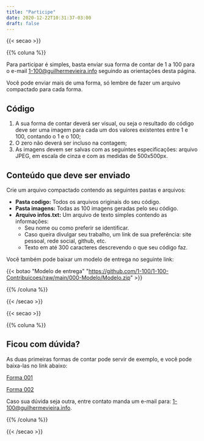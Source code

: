 ```yaml
---
title: "Participe"
date: 2020-12-22T10:31:37-03:00
draft: false
---
```


{{< secao >}}

{{% coluna %}}

Para participar é simples, basta enviar sua forma de contar de 1 a 100 para o e-mail 1-100@guilhermevieira.info seguindo as orientações desta página.

Você pode enviar mais de uma forma, só lembre de fazer um arquivo compactado para cada forma.

## Código

1. A sua forma de contar deverá ser visual, ou seja o resultado do código deve ser uma imagem para cada um dos valores existentes entre 1 e 100, contando o 1 e o 100;
2. O zero não deverá ser incluso na contagem;
3. As imagens devem ser salvas com as seguintes especificações: arquivo JPEG, em escala de cinza e com as medidas de 500x500px.

## Conteúdo que deve ser enviado

Crie um arquivo compactado contendo as seguintes pastas e arquivos:

- **Pasta codigo:** Todos os arquivos originais do seu código.
- **Pasta imagens:** Todas as 100 imagens geradas pelo seu código.
- **Arquivo infos.txt:** Um arquivo de texto simples contendo as informações:
  - Seu nome ou como preferir se identificar.
  - Caso queira divulgar seu trabalho, um link de sua preferência: site pessoal, rede social, github, etc.
  - Texto em até 300 caracteres descrevendo o que seu código faz.

Você também pode baixar um modelo de entrega no seguinte link:


{{< botao "Modelo de entrega" "https://github.com/1-100/1-100-Contribuicoes/raw/main/000-Modelo/Modelo.zip" >}}

{{% /coluna %}}

{{< /secao >}}


{{< secao >}}

{{% coluna %}}

## Ficou com dúvida?

As duas primeiras formas de contar pode servir de exemplo, e você pode baixa-las no link abaixo:

[Forma 001](/001)

[Forma 002](/002)

Caso sua dúvida seja outra, entre contato manda um e-mail para: 1-100@guilhermevieira.info.

{{% /coluna %}}

{{< /secao >}}

